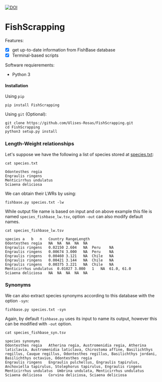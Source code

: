 [![DOI](https://zenodo.org/badge/148187014.svg)](https://zenodo.org/badge/latestdoi/148187014)

# FishScrapping

Features:

- [x] get up-to-date information from FishBase database
- [x] Terminal-based scripts

Software requierements:
* Python 3

#### Installation

Using `pip`

```Shell
pip install FishScrapping
```

Using `git` (Optional):
```Shell
git clone https://github.com/Ulises-Rosas/FishScrapping.git
cd FishScrapping
python3 setup.py install
```

### Length-Weight relationships

Let's suppose we have the following a list of species stored at [species.txt](https://github.com/Ulises-Rosas/FishScrapping/blob/master/species.txt):

```Shell
cat species.txt
```
```
Odontesthes regia
Engraulis ringens
Menticirrhus undulatus
Sciaena deliciosa
```
We can obtain their LWRs by using:

```Shell
fishbase.py species.txt -lw
```

While output file name is based on input and on above example this file is named `species_fishbase_lw.tsv`, option `-out` can also modify default names. 

```Shell
cat species_fishbase_lw.tsv
```
```
species	a	b	n	Country	RangeLength
Odontesthes regia	NA	NA	NA	NA	NA
Engraulis ringens	0.02150	2.604	NA	Peru	NA
Engraulis ringens	0.00674	3.000	NA	Peru	NA
Engraulis ringens	0.00460	3.121	NA	Chile	NA
Engraulis ringens	0.00421	3.144	NA	Chile	NA
Engraulis ringens	0.00375	3.221	NA	Chile	NA
Menticirrhus undulatus	0.01027	3.000	1	NA	61.0, 61.0
Sciaena deliciosa	NA	NA	NA	NA	NA
```
### Synonyms
We can also extract species synonyms according to this database with the option `-syn`:

```Shell
fishbase.py species.txt -syn
```

Again, by default `fishbase.py` uses its input to name its output, however this can be modified with `-out` option.

```Shell
cat species_fishbase_syn.tsv
```
```
species	synonyms
Odontesthes regia	Atherina regia, Austromenidia regia, Atherina laticlavia, Austromenidia laticlava, Chirostoma affine, Basilichthys regillus, Cauque regillus, Odontesthes regillus, Basilichthys jordani, Basilichthys octavius, Odontesthes regia
Engraulis ringens	Engraulis pulchellus, Engraulis tapirulus, Anchoviella tapirulus, Stolephorus tapirulus, Engraulis ringens
Menticirrhus undulatus	Umbrina undulata, Menticirrhus undulatus
Sciaena deliciosa	Corvina deliciosa, Sciaena deliciosa
```


